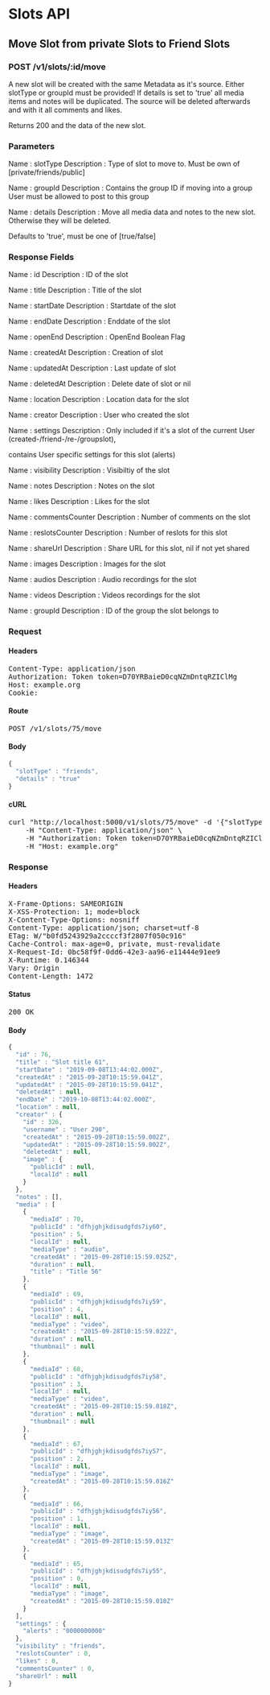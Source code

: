 # Slots API

## Move Slot from private Slots to Friend Slots

### POST /v1/slots/:id/move

A new slot will be created with  the same Metadata as it&#39;s source. Either slotType or groupId must be provided! If details is set to &#39;true&#39; all media items and notes will be duplicated. The source will be deleted afterwards and with it all comments and likes.

Returns 200 and the data of the new slot.

### Parameters

Name : slotType
Description : Type of slot to move to. Must be own of [private/friends/public]

Name : groupId
Description : Contains the group ID if moving into a group User must be allowed to post to this group

Name : details
Description : Move all media data and notes to the new  slot. Otherwise they will be deleted.

Defaults to &#39;true&#39;, must be one of [true/false]


### Response Fields

Name : id
Description : ID of the slot

Name : title
Description : Title of the slot

Name : startDate
Description : Startdate of the slot

Name : endDate
Description : Enddate of the slot

Name : openEnd
Description : OpenEnd Boolean Flag

Name : createdAt
Description : Creation of slot

Name : updatedAt
Description : Last update of slot

Name : deletedAt
Description : Delete date of slot or nil

Name : location
Description : Location data for the slot

Name : creator
Description : User who created the slot

Name : settings
Description : Only included if it&#39;s a slot of the current User (created-/friend-/re-/groupslot),

contains User specific settings for this slot (alerts)

Name : visibility
Description : Visibiltiy of the slot

Name : notes
Description : Notes on the slot

Name : likes
Description : Likes for the slot

Name : commentsCounter
Description : Number of comments on the slot

Name : reslotsCounter
Description : Number of reslots for this slot

Name : shareUrl
Description : Share URL for this slot, nil if not yet shared

Name : images
Description : Images for the slot

Name : audios
Description : Audio recordings for the slot

Name : videos
Description : Videos recordings for the slot

Name : groupId
Description : ID of the group the slot belongs to

### Request

#### Headers

<pre>Content-Type: application/json
Authorization: Token token=D70YRBaieD0cqNZmDntqRZIClMg
Host: example.org
Cookie: </pre>

#### Route

<pre>POST /v1/slots/75/move</pre>

#### Body
```javascript
{
  "slotType" : "friends",
  "details" : "true"
}
```


#### cURL

<pre class="request">curl &quot;http://localhost:5000/v1/slots/75/move&quot; -d &#39;{&quot;slotType&quot;:&quot;friends&quot;,&quot;details&quot;:&quot;true&quot;}&#39; -X POST \
	-H &quot;Content-Type: application/json&quot; \
	-H &quot;Authorization: Token token=D70YRBaieD0cqNZmDntqRZIClMg&quot; \
	-H &quot;Host: example.org&quot;</pre>

### Response

#### Headers

<pre>X-Frame-Options: SAMEORIGIN
X-XSS-Protection: 1; mode=block
X-Content-Type-Options: nosniff
Content-Type: application/json; charset=utf-8
ETag: W/&quot;b0fd5243929a2ccccf3f2807f050c916&quot;
Cache-Control: max-age=0, private, must-revalidate
X-Request-Id: 0bc58f9f-0dd6-42e3-aa96-e11444e91ee9
X-Runtime: 0.146344
Vary: Origin
Content-Length: 1472</pre>

#### Status

<pre>200 OK</pre>

#### Body

```javascript
{
  "id" : 76,
  "title" : "Slot title 61",
  "startDate" : "2019-09-08T13:44:02.000Z",
  "createdAt" : "2015-09-28T10:15:59.041Z",
  "updatedAt" : "2015-09-28T10:15:59.041Z",
  "deletedAt" : null,
  "endDate" : "2019-10-08T13:44:02.000Z",
  "location" : null,
  "creator" : {
    "id" : 326,
    "username" : "User 290",
    "createdAt" : "2015-09-28T10:15:59.002Z",
    "updatedAt" : "2015-09-28T10:15:59.002Z",
    "deletedAt" : null,
    "image" : {
      "publicId" : null,
      "localId" : null
    }
  },
  "notes" : [],
  "media" : [
    {
      "mediaId" : 70,
      "publicId" : "dfhjghjkdisudgfds7iy60",
      "position" : 5,
      "localId" : null,
      "mediaType" : "audio",
      "createdAt" : "2015-09-28T10:15:59.025Z",
      "duration" : null,
      "title" : "Title 56"
    },
    {
      "mediaId" : 69,
      "publicId" : "dfhjghjkdisudgfds7iy59",
      "position" : 4,
      "localId" : null,
      "mediaType" : "video",
      "createdAt" : "2015-09-28T10:15:59.022Z",
      "duration" : null,
      "thumbnail" : null
    },
    {
      "mediaId" : 68,
      "publicId" : "dfhjghjkdisudgfds7iy58",
      "position" : 3,
      "localId" : null,
      "mediaType" : "video",
      "createdAt" : "2015-09-28T10:15:59.018Z",
      "duration" : null,
      "thumbnail" : null
    },
    {
      "mediaId" : 67,
      "publicId" : "dfhjghjkdisudgfds7iy57",
      "position" : 2,
      "localId" : null,
      "mediaType" : "image",
      "createdAt" : "2015-09-28T10:15:59.016Z"
    },
    {
      "mediaId" : 66,
      "publicId" : "dfhjghjkdisudgfds7iy56",
      "position" : 1,
      "localId" : null,
      "mediaType" : "image",
      "createdAt" : "2015-09-28T10:15:59.013Z"
    },
    {
      "mediaId" : 65,
      "publicId" : "dfhjghjkdisudgfds7iy55",
      "position" : 0,
      "localId" : null,
      "mediaType" : "image",
      "createdAt" : "2015-09-28T10:15:59.010Z"
    }
  ],
  "settings" : {
    "alerts" : "0000000000"
  },
  "visibility" : "friends",
  "reslotsCounter" : 0,
  "likes" : 0,
  "commentsCounter" : 0,
  "shareUrl" : null
}
```
